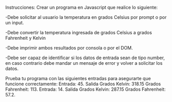 Instrucciones:
Crear un programa en Javascript que realice lo siguiente:

-Debe solicitar al usuario la temperatura en grados Celsius por prompt o por un input.

-Debe convertir la temperatura ingresada de grados Celsius a grados Fahrenheit y Kelvin

-Debe imprimir ambos resultados por consola o por el DOM.

-Debe ser capaz de identificar si los datos de entrada sean de tipo number, en caso contrario debe mandar un mensaje de error y volver a solicitar los datos.

Prueba tu programa con las siguientes entradas para asegurarte que funcione correctamente:
Entrada: 
45.
Salida
Grados Kelvin: 318.15
Grados Fahrenheit: 113. 
Entrada:
 14.
Salida
Grados Kelvin: 287.15
Grados Fahrenheit: 57.2. 
